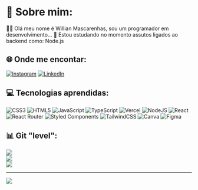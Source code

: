 # 💫 Sobre mim:
🙋‍♂️ Olá meu nome é Willian Mascarenhas, sou um programador em desenvolvimento... 
🌱 Estou estudando no momento assutos ligados ao backend como: Node.js


## 🌐 Onde me encontar:
[![Instagram](https://img.shields.io/badge/Instagram-%23E4405F.svg?logo=Instagram&logoColor=white)](https://instagram.com/https://www.instagram.com/willmasca_/) [![LinkedIn](https://img.shields.io/badge/LinkedIn-%230077B5.svg?logo=linkedin&logoColor=white)](https://linkedin.com/in/https://www.linkedin.com/in/willian-mascarenhas/) 

## 💻 Tecnologias aprendidas:
![CSS3](https://img.shields.io/badge/css3-%231572B6.svg?style=for-the-badge&logo=css3&logoColor=white) ![HTML5](https://img.shields.io/badge/html5-%23E34F26.svg?style=for-the-badge&logo=html5&logoColor=white) ![JavaScript](https://img.shields.io/badge/javascript-%23323330.svg?style=for-the-badge&logo=javascript&logoColor=%23F7DF1E) ![TypeScript](https://img.shields.io/badge/typescript-%23007ACC.svg?style=for-the-badge&logo=typescript&logoColor=white) ![Vercel](https://img.shields.io/badge/vercel-%23000000.svg?style=for-the-badge&logo=vercel&logoColor=white) ![NodeJS](https://img.shields.io/badge/node.js-6DA55F?style=for-the-badge&logo=node.js&logoColor=white) ![React](https://img.shields.io/badge/react-%2320232a.svg?style=for-the-badge&logo=react&logoColor=%2361DAFB) ![React Router](https://img.shields.io/badge/React_Router-CA4245?style=for-the-badge&logo=react-router&logoColor=white) ![Styled Components](https://img.shields.io/badge/styled--components-DB7093?style=for-the-badge&logo=styled-components&logoColor=white) ![TailwindCSS](https://img.shields.io/badge/tailwindcss-%2338B2AC.svg?style=for-the-badge&logo=tailwind-css&logoColor=white) ![Canva](https://img.shields.io/badge/Canva-%2300C4CC.svg?style=for-the-badge&logo=Canva&logoColor=white) 	![Figma](https://img.shields.io/badge/figma-%23F24E1E.svg?style=for-the-badge&logo=figma&logoColor=white)
## 📊 Git "level":
![](https://github-readme-stats.vercel.app/api?username=WillianMascarenhas&theme=radical&hide_border=true&include_all_commits=false&count_private=false)<br/>
![](https://github-readme-streak-stats.herokuapp.com/?user=WillianMascarenhas&theme=radical&hide_border=true)<br/>
![](https://github-readme-stats.vercel.app/api/top-langs/?username=WillianMascarenhas&theme=radical&hide_border=true&include_all_commits=false&count_private=false&layout=compact)

---
[![](https://visitcount.itsvg.in/api?id=WillianMascarenhas&icon=0&color=5)](https://visitcount.itsvg.in)

<!-- Proudly created with GPRM ( https://gprm.itsvg.in ) -->
